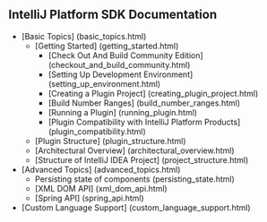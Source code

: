 <!-- 
    Similar to GitBook SUMMARY.md - https://github.com/GitbookIO/gitbook#summarymd,
    but list items without links will not be included in the table of contents.
    Also you can use HTML-comments.
-->

## IntelliJ Platform SDK Documentation
* [Basic Topics] (basic_topics.html)
    * [Getting Started] (getting_started.html)
        * [Check Out And Build Community Edition] (checkout_and_build_community.html)
        * [Setting Up Development Environment] (setting_up_environment.html)
        * [Creating a Plugin Project] (creating_plugin_project.html)
        * [Build Number Ranges] (build_number_ranges.html)
        * [Running a Plugin] (running_plugin.html)
        * [Plugin Compatibility with IntelliJ Platform Products] (plugin_compatibility.html)
    * [Plugin Structure] (plugin_structure.html)
    * [Architectural Overview] (architectural_overview.html)
    * [Structure of IntelliJ IDEA Project] (project_structure.html)
* [Advanced Topics] (advanced_topics.html)
    * Persisting state of components (persisting_state.html)
    * [XML DOM API] (xml_dom_api.html)
    * [Spring API] (spring_api.html)
* [Custom Language Support] (custom_language_support.html)


